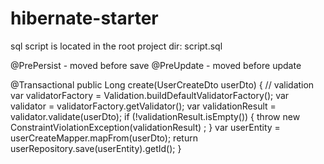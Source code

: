 # hibernate-starter

sql script is located in the root project dir: script.sql

@PrePersist - moved before save @PreUpdate - moved before update

@Transactional public Long create(UserCreateDto userDto) { // validation var validatorFactory =
Validation.buildDefaultValidatorFactory(); var validator = validatorFactory.getValidator(); var validationResult =
validator.validate(userDto); if (!validationResult.isEmpty()) { throw new ConstraintViolationException(validationResult)
; } var userEntity = userCreateMapper.mapFrom(userDto); return userRepository.save(userEntity).getId(); }